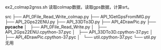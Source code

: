 ex2_colmap2gnss.sh
 读取colmap数据，读取gps数据，计算srt。

src
├── API_0File_Read_Write_colmap.py
├── API_1GetGpsFromIMG.py
├── API_2Gps22ENU.py
├── API_33DTo3D.py
├── API_4DrawPic.py
├── __pycache__
│   ├── API_0File_Read_Write.py
│   ├── API_2Gps22ENU.cpython-37.pyc
│   ├── API_33DTo3D.cpython-37.pyc
│   ├── API_4DrawPic.cpython-37.pyc
│   └── util.cpython-37.pyc
└── util.py 无用

